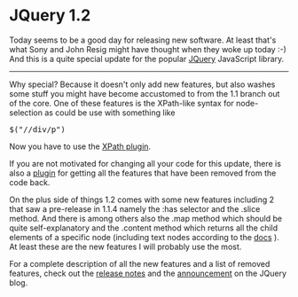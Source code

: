 # JQuery 1.2

<img src="{uploads}/jquery.png" alt="" class="left" />Today seems to be a good day for releasing new software. At least that's what Sony and John Resig might have thought when they woke up today :-) And this is a quite special update for the popular [JQuery](http://jquery.com) JavaScript library.

-------------------------------

Why special? Because it doesn't only add new features, but also washes some stuff you might have become accustomed to from the 1.1 branch out of the core. One of these features is the XPath-like syntax for node-selection as could be use with something like

<pre class="code">$("//div/p")</pre>

Now you have to use the [XPath plugin](http://docs.jquery.com/Release:jQuery_1.2#XPath_Compatibility_Plugin).

If you are not motivated for changing all your code for this update, there is also a [plugin](http://docs.jquery.com/Release:jQuery_1.2#jQuery_1.1_Compatibility_Plugin) for getting all the features that have been removed from the code back.

On the plus side of things 1.2 comes with some new features including 2 that saw a pre-release in 1.1.4 namely the :has selector and the .slice method. And there is among others also the .map method which should be quite self-explanatory and the .content method which returns all the child elements of a specific node (including text nodes according to the [docs](http://docs.jquery.com/Release:jQuery_1.2/Traversing#.contents.28.29) ). At least these are the new features I will probably use the most.

For a complete description of all the new features and a list of removed features, check out the [release notes](http://docs.jquery.com/Release:jQuery_1.2) and the [announcement](http://jquery.com/blog/2007/09/10/jquery-12-jqueryextendawesome/) on the JQuery blog.